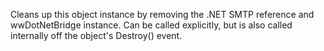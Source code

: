 ﻿Cleans up this object instance by removing the .NET SMTP reference and wwDotNetBridge instance. Can be called explicitly, but is also called internally off the object's Destroy() event.